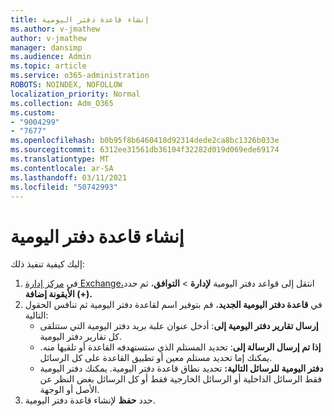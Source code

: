 ```yaml
---
title: إنشاء قاعدة دفتر اليومية
ms.author: v-jmathew
author: v-jmathew
manager: dansimp
ms.audience: Admin
ms.topic: article
ms.service: o365-administration
ROBOTS: NOINDEX, NOFOLLOW
localization_priority: Normal
ms.collection: Adm_O365
ms.custom:
- "9004299"
- "7677"
ms.openlocfilehash: b0b95f8b6460418d92314dede2ca8bc1326b033e
ms.sourcegitcommit: 6312ee31561db36104f32282d019d069ede69174
ms.translationtype: MT
ms.contentlocale: ar-SA
ms.lasthandoff: 03/11/2021
ms.locfileid: "50742993"
---
```

# <a name="create-a-journal-rule"></a>إنشاء قاعدة دفتر اليومية

إليك كيفية تنفيذ ذلك:

1. في [مركز إدارة Exchange،](https://go.microsoft.com/fwlink/p/?linkid=2059104)انتقل إلى قواعد دفتر اليومية **لإدارة**  >  **التوافق**، ثم حدد **الأيقونة إضافة (+).**
2. في **قاعدة دفتر اليومية الجديد**، قم بتوفير اسم لقاعدة دفتر اليومية ثم تنافس الحقول التالية:  
    - **إرسال تقارير دفتر اليومية إلى**: أدخل عنوان علبة بريد دفتر اليومية التي ستتلقى كل تقارير دفتر اليومية.  
    - **إذا تم إرسال الرسالة إلى**: تحديد المستلم الذي ستستهدفه القاعدة أو تلقيها منه. يمكنك إما تحديد مستلم معين أو تطبيق القاعدة على كل الرسائل.  
    - **دفتر اليومية للرسائل التالية:** تحديد نطاق قاعدة دفتر اليومية. يمكنك دفتر اليومية فقط الرسائل الداخلية أو الرسائل الخارجية فقط أو كل الرسائل بغض النظر عن الأصل أو الوجهة.
3. حدد **حفظ** لإنشاء قاعدة دفتر اليومية.
